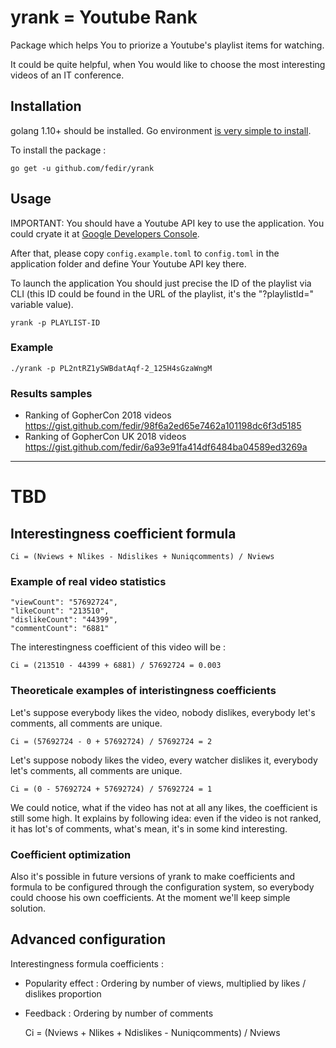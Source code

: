 # yrank = Youtube Rank

Package which helps You to priorize a Youtube's playlist items for watching.

It could be quite helpful, when You would like to choose the most interesting videos of an IT conference.

## Installation

golang 1.10+ should be installed. Go environment [is very simple to install](https://golang.org/doc/install).

To install the package :

    go get -u github.com/fedir/yrank

## Usage

IMPORTANT: You should have a Youtube API key to use the application. You could crуate it at [Google Developers Console](https://console.developers.google.com/).

After that, please copy ```config.example.toml``` to ```config.toml``` in the application folder and define Your Youtube API key there.

To launch the application You should just precise the ID of the playlist via CLI (this ID could be found in the URL of the playlist, it's the "?playlistId=" variable value).

    yrank -p PLAYLIST-ID

### Example

    ./yrank -p PL2ntRZ1ySWBdatAqf-2_125H4sGzaWngM

### Results samples

* Ranking of GopherCon 2018 videos https://gist.github.com/fedir/98f6a2ed65e7462a101198dc6f3d5185
* Ranking of GopherCon UK 2018 videos https://gist.github.com/fedir/6a93e91fa414df6484ba04589ed3269a

---

# TBD

## Interestingness coefficient formula

    Ci = (Nviews + Nlikes - Ndislikes + Nuniqcomments) / Nviews

### Example of real video statistics

    "viewCount": "57692724",
    "likeCount": "213510",
    "dislikeCount": "44399",
    "commentCount": "6881"

The interestingness coefficient of this video will be :

    Ci = (213510 - 44399 + 6881) / 57692724 = 0.003

### Theoreticale examples of interistingness coefficients

Let's suppose everybody likes the video, nobody dislikes, everybody let's comments, all comments are unique.

    Ci = (57692724 - 0 + 57692724) / 57692724 = 2

Let's suppose nobody likes the video, every watcher dislikes it, everybody let's comments, all comments are unique.

    Ci = (0 - 57692724 + 57692724) / 57692724 = 1

We could notice, what if the video has not at all any likes, the coefficient is still some high. It explains by following idea: even if the video is not ranked, it has lot's of comments, what's mean, it's in some kind interesting.

### Coefficient optimization

Also it's possible in future versions of yrank to make coefficients and formula to be configured through the configuration system, so everybody could choose his own coefficients. At the moment we'll keep simple solution.

## Advanced configuration

Interestingness formula coefficients :

* Popularity effect : Ordering by number of views, multiplied by likes / dislikes proportion
* Feedback : Ordering by number of comments

    Ci = (Nviews + Nlikes + Ndislikes - Nuniqcomments) / Nviews
